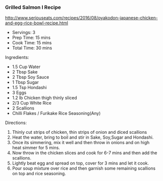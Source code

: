 <h3>Grilled Salmon I Recipe</h3>

http://www.seriouseats.com/recipes/2016/08/oyakodon-japanese-chicken-and-egg-rice-bowl-recipe.html

* Servings: 3
* Prep Time:  15 mins
* Cook Time:  15 mins
* Total Time: 30 mins

Ingredients:

* 1.5 Cup Water
* 2 Tbsp Sake
* 2 Tbsp Soy Sauce
* 1 Tbsp Sugar
* 1.5 Tsp Hondashi
* 3 Eggs
* 1.2 lb Chicken thigh thinly sliced
* 2/3 Cup White Rice
* 2 Scallions
* Chilli Flakes / Furikake Rice Seasoning(Any)

Directions:

1. Thinly cut strips of chicken, thin strips of onion and diced scallions
2. Heat the water, bring to boil and stir in Sake, Soy,Sugar and Hondashi.
3. Once its simmering, mix it well and then throw in onions and on high heat simmer for 5 mins.
4. Now throw in the chicken slices and cook for 6-7 mins and then add the scallions.
5. Lightly beat egg and spread on top, cover for 3 mins and let it cook.
6. Pour soup mixture over rice and then garnish some remaining scallions on top and rice seasoning.
